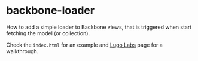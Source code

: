 backbone-loader
=============================

How to add a simple loader to Backbone views, that is triggered when start fetching the model (or collection).

Check the `index.html` for an example and [Lugo Labs](http://tutor.lugolabs.com/articles/3-backbone-loader) page for a walkthrough.
